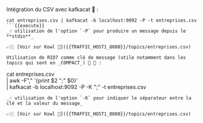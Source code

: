 
Intégration du CSV avec kafkacat 🚀 : 
```
cat entreprises.csv | kafkacat -b localhost:9092 -P -t entreprises.csv
```{{execute}}
_☝️ utilisation de l'option `-P` pour produire un message depuis le **stdin**_

👉🏼 [Voir sur Kowl 🤩]({{TRAFFIC_HOST1_8080}}/topics/entreprises.csv)

Utilisation de RID7 comme clé de message (utile notamment dans les topics qui sont en _COMPACT_) 🚀 🚀 :
```
cat entreprises.csv \
   | awk -F"," '{print $2 ";" $0}' \
   | kafkacat -b localhost:9092 -P -K ";" -t entreprises.csv
```{{execute}}
_☝️ utilisation de l'option `-K` pour indiquer le séparateur entre la clé et la valeur du message_

👉🏼 [Voir sur Kowl 🤩]({{TRAFFIC_HOST1_8080}}/topics/entreprises.csv)
